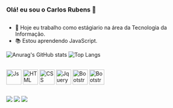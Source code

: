 ### Olá! eu sou o Carlos Rubens 👋

##

- 💼 Hoje eu trabalho como estágiario na área da Tecnologia da Informação.
- 📚 Estou aprendendo JavaScript.

![Anurag's GitHub stats](https://github-readme-stats.vercel.app/api?username=Carlosrubenx&count_private=true&show_icons=true&theme=chartreuse-dark)
![Top Langs](https://github-readme-stats.vercel.app/api/top-langs/?username=Carlosrubenx&layout=compact&theme=chartreuse-dark)

<div style="display: inline_block"><br>
  <img align="center" alt="Js" height="40" width="40" src="https://cdn.jsdelivr.net/gh/devicons/devicon/icons/javascript/javascript-original.svg">
  <img align="center" alt="HTML" height="40" width="40" src="https://cdn.jsdelivr.net/gh/devicons/devicon/icons/html5/html5-original.svg">
  <img align="center" alt="CSS" height="40" width="40" src="https://cdn.jsdelivr.net/gh/devicons/devicon/icons/css3/css3-original.svg">
  <img align="center" alt="Jquery" height="40" width="40" src="https://cdn.jsdelivr.net/gh/devicons/devicon/icons/jquery/jquery-original.svg" />
  <img align="center" alt="Bootstrap" height="40" width="40" src="https://cdn.jsdelivr.net/gh/devicons/devicon/icons/bootstrap/bootstrap-original.svg" />
  <img align="center" alt="Bootstrap" height="40" width="40" src="https://cdn.jsdelivr.net/gh/devicons/devicon/icons/firebase/firebase-plain.svg" />
</div>

##

<div> 
  <a href="https://instagram.com/carlos_rubenx" target="_blank"><img src="https://img.shields.io/badge/-Instagram-%23E4405F?style=for-the-badge&logo=instagram&logoColor=white" target="_blank"></a>
  <a href = "mailto:carlos.rubens1999@gmail.com"><img src="https://img.shields.io/badge/-Gmail-%23333?style=for-the-badge&logo=gmail&logoColor=white" target="_blank"></a>
  <a href="https://wa.me/5528999550468" target="_blank"><img src="https://img.shields.io/badge/WhatsApp-25D366?style=for-the-badge&logo=whatsapp&logoColor=white" target="_blank"></a>
</div>
